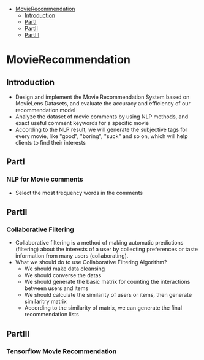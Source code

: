 <!-- GFM-TOC -->
* [MovieRecommendation](#MovieRecommendation)
    * [Introduction](##Introduction)
    * [PartI](##PartI)
    * [PartII](##PartII)
    * [PartIII](##PartIII)    
    
    
# MovieRecommendation
## Introduction
* Design and implement the Movie Recommendation System based on MovieLens Datasets, and evaluate the accuracy and efficiency of our recommendation model
* Analyze the dataset of movie comments by using NLP methods, and exact useful comment keywords for a specific movie
* According to the NLP result, we will generate the subjective tags for every movie, like "good", "boring", "suck" and so on, which will help clients to find their interests
## PartI
### NLP for Movie comments
* Select the most frequency words in the comments
## PartII
### Collaborative Filtering
* Collaborative filtering is a method of making automatic predictions (filtering) about the interests of a user by collecting preferences or taste information from many users (collaborating).
* What we should do to use Collaborative Filtering Algorithm?
  * We should make data cleansing
  * We should converse the datas
  * We should generate the basic matrix for counting the interactions between users and items
  * We should calculate the similarity of users or items, then generate similaritry matrix
  * According to the similarity of matrix, we can generate the final recommendation lists
## PartIII
### Tensorflow Movie Recommendation
